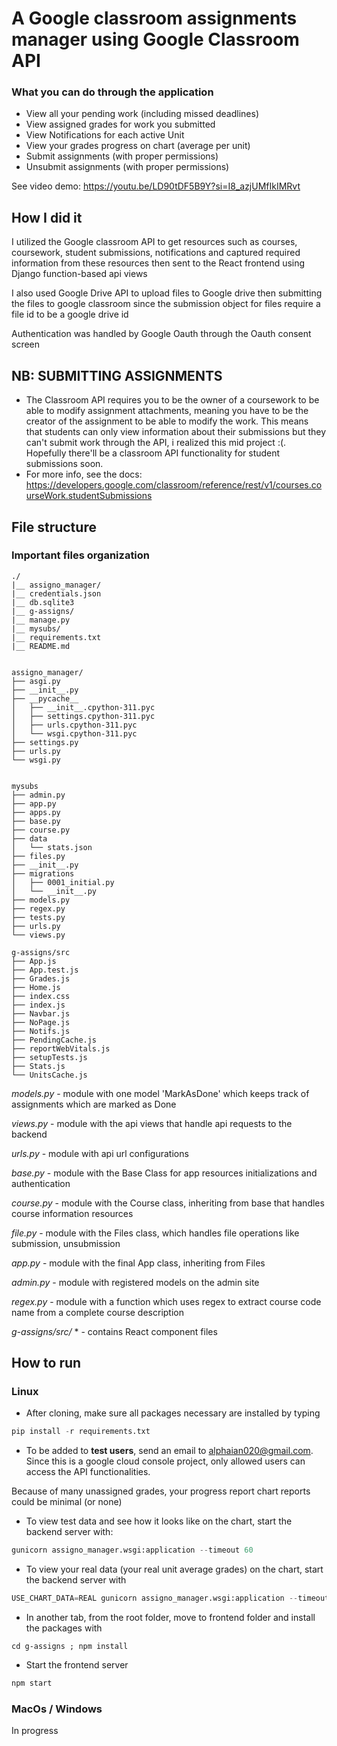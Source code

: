 # A Google classroom assignments manager using Google Classroom API

### What you can do through the application
+ View all your pending work (including missed deadlines)
+ View assigned grades for work you submitted
+ View Notifications for each active Unit
+ View your grades progress on chart (average per unit)
+ Submit assignments (with proper permissions)
+ Unsubmit assignments (with proper permissions)

See video demo: https://youtu.be/LD90tDF5B9Y?si=I8_azjUMfIkIMRvt

## How I did it
I utilized the Google classroom API to get resources such as courses, coursework, student submissions, notifications and captured required information from these resources then sent to the React frontend using Django function-based api views

I also used Google Drive API to upload files to Google drive then submitting the files to google classroom since the submission object for files require a file id to be a google drive id

Authentication was handled by Google Oauth through the Oauth consent screen


## NB: SUBMITTING ASSIGNMENTS
- The Classroom API requires you to be the owner of a coursework to be able to modify assignment attachments, meaning you have to be the creator of the assignment to be able to modify the work. This means that students can only view information about their submissions but they can't submit work through the API, i realized this mid project :(. Hopefully there'll be a classroom API functionality for student submissions soon.
- For more info, see the docs: https://developers.google.com/classroom/reference/rest/v1/courses.courseWork.studentSubmissions

## File structure
### Important files organization

    ./
    |__ assigno_manager/
    |__ credentials.json
    |__ db.sqlite3
    |__ g-assigns/
    |__ manage.py
    |__ mysubs/
    |__ requirements.txt
    |__ README.md


    assigno_manager/
    ├── asgi.py
    ├── __init__.py
    ├── __pycache__
    │   ├── __init__.cpython-311.pyc
    │   ├── settings.cpython-311.pyc
    │   ├── urls.cpython-311.pyc
    │   └── wsgi.cpython-311.pyc
    ├── settings.py
    ├── urls.py
    └── wsgi.py


    mysubs
    ├── admin.py
    ├── app.py
    ├── apps.py
    ├── base.py
    ├── course.py
    ├── data
    │   └── stats.json
    ├── files.py
    ├── __init__.py
    ├── migrations
    │   ├── 0001_initial.py
    │   └── __init__.py
    ├── models.py
    ├── regex.py
    ├── tests.py
    ├── urls.py
    └── views.py

    g-assigns/src
    ├── App.js
    ├── App.test.js
    ├── Grades.js
    ├── Home.js
    ├── index.css
    ├── index.js
    ├── Navbar.js
    ├── NoPage.js
    ├── Notifs.js
    ├── PendingCache.js
    ├── reportWebVitals.js
    ├── setupTests.js
    ├── Stats.js
    └── UnitsCache.js


*models.py* - module with one model 'MarkAsDone' which keeps track of assignments which are marked as Done

*views.py* - module with the api views that handle api requests to the backend

*urls.py* - module with api url configurations

*base.py* - module with the Base Class for app resources initializations and authentication

*course.py* - module with the Course class, inheriting from base that handles course information resources

*file.py* - module with the Files class, which handles file operations like submission, unsubmission

*app.py* - module with the final App class, inheriting from Files

*admin.py* - module with registered models on the admin site

*regex.py* - module with a function which uses regex to extract course code name from a complete course description

*g-assigns/src/* * - contains React component files

## How to run
### Linux
- After cloning, make sure all packages necessary are installed by typing
```python
pip install -r requirements.txt
```
- To be added to **test users**, send an email to alphaian020@gmail.com. Since this is a google cloud console project, only allowed users can access the API functionalities.

Because of many unassigned grades, your progress report chart reports could be minimal (or none)
- To view test data and see how it looks like on the chart, start the backend server with:
```python
gunicorn assigno_manager.wsgi:application --timeout 60
```

- To view your real data (your real unit average grades) on the chart, start the backend server with
```python
USE_CHART_DATA=REAL gunicorn assigno_manager.wsgi:application --timeout 60
```

- In another tab, from the root folder, move to frontend folder and install the packages with
```
cd g-assigns ; npm install
```
- Start the frontend server
```python
npm start
```

### MacOs / Windows
In progress
